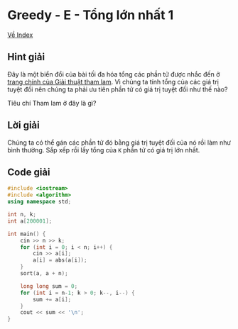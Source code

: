 # Greedy - E - Tổng lớn nhất 1

[Về Index](index.md)

## Hint giải
Đây là một biển đổi của bài tối đa hóa tổng các phần tử được nhắc đến ở [trang chính của Giải thuật tham lam](../../BasicAlgorithm/Greedy.md#2-tổng-lớn-nhất-của-một-chuỗi-số). Vì chúng ta tính tổng của các giá trị tuyệt đối nên chúng ta phải ưu tiên phần tử có giá trị tuyệt đối như thế nào?

Tiêu chí Tham lam ở đây là gì? 


## Lời giải
Chúng ta có thể gán các phần tử đó bằng giá trị tuyệt đối của nó rồi làm như bình thường. Sắp xếp rồi lấy tổng của `K` phần tử có giá trị lớn nhất.


## Code giải
```cpp
#include <iostream>
#include <algorithm>
using namespace std;

int n, k;
int a[200001];

int main() {
    cin >> n >> k;
    for (int i = 0; i < n; i++) {
        cin >> a[i];
        a[i] = abs(a[i]);
    }
    sort(a, a + n);

    long long sum = 0;
    for (int i = n-1; k > 0; k--, i--) {
        sum += a[i];
    }
    cout << sum << '\n';
}
```